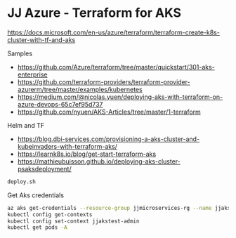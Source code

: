 # JJ Azure - Terraform for AKS

https://docs.microsoft.com/en-us/azure/terraform/terraform-create-k8s-cluster-with-tf-and-aks

Samples

- https://github.com/Azure/terraform/tree/master/quickstart/301-aks-enterprise
- https://github.com/terraform-providers/terraform-provider-azurerm/tree/master/examples/kubernetes
- https://medium.com/@nicolas.yuen/deploying-aks-with-terraform-on-azure-devops-65c7ef95d737
- https://github.com/nyuen/AKS-Articles/tree/master/1-terraform

Helm and TF

- https://blog.dbi-services.com/provisioning-a-aks-cluster-and-kubeinvaders-with-terraform-aks/
- https://learnk8s.io/blog/get-start-terraform-aks
- https://mathieubuisson.github.io/deploying-aks-cluster-psaksdeployment/

```bash
deploy.sh
```

Get Aks credentials

```bash
az aks get-credentials --resource-group jjmicroservices-rg --name jjaks --admin
kubectl config get-contexts
kubectl config set-context jjakstest-admin
kubectl get pods -A
```